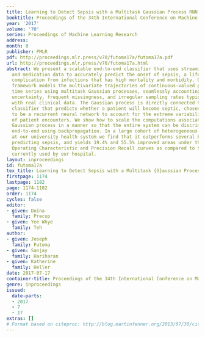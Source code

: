 ```yaml
---
title: Learning to Detect Sepsis with a Multitask Gaussian Process RNN Classifier
booktitle: Proceedings of the 34th International Conference on Machine Learning
year: '2017'
volume: '70'
series: Proceedings of Machine Learning Research
address: 
month: 0
publisher: PMLR
pdf: http://proceedings.mlr.press/v70/futoma17a/futoma17a.pdf
url: http://proceedings.mlr.press/v70/futoma17a.html
abstract: We present a scalable end-to-end classifier that uses streaming physiological
  and medication data to accurately predict the onset of sepsis, a life-threatening
  complication from infections that has high mortality and morbidity. Our proposed
  framework models the multivariate trajectories of continuous-valued physiological
  time series using multitask Gaussian processes, seamlessly accounting for the high
  uncertainty, frequent missingness, and irregular sampling rates typically associated
  with real clinical data. The Gaussian process is directly connected to a black-box
  classifier that predicts whether a patient will become septic, chosen in our case
  to be a recurrent neural network to account for the extreme variability in the length
  of patient encounters. We show how to scale the computations associated with the
  Gaussian process in a manner so that the entire system can be discriminatively trained
  end-to-end using backpropagation. In a large cohort of heterogeneous inpatient encounters
  at our university health system we find that it outperforms several baselines at
  predicting sepsis, and yields 19.4% and 55.5% improved areas under the Receiver
  Operating Characteristic and Precision Recall curves as compared to the NEWS score
  currently used by our hospital.
layout: inproceedings
id: futoma17a
tex_title: Learning to Detect Sepsis with a Multitask {G}aussian Process {RNN} Classifier
firstpage: 1174
lastpage: 1182
page: 1174-1182
order: 1174
cycles: false
editor:
- given: Doina
  family: Precup
- given: Yee Whye
  family: Teh
author:
- given: Joseph
  family: Futoma
- given: Sanjay
  family: Hariharan
- given: Katherine
  family: Heller
date: 2017-07-17
container-title: Proceedings of the 34th International Conference on Machine Learning
genre: inproceedings
issued:
  date-parts:
  - 2017
  - 7
  - 17
extras: []
# Format based on citeproc: http://blog.martinfenner.org/2013/07/30/citeproc-yaml-for-bibliographies/
---
```

